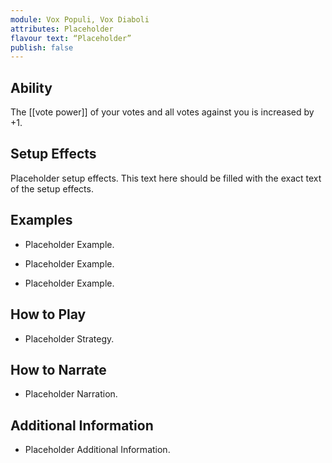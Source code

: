 ```yaml
---
module: Vox Populi, Vox Diaboli
attributes: Placeholder
flavour text: “Placeholder”
publish: false
---
```

## Ability
The [[vote power]] of your votes and all votes against you is increased by +1.

## Setup Effects
Placeholder setup effects. This text here should be filled with the exact text of the setup effects.

## Examples
- Placeholder Example.

- Placeholder Example.

- Placeholder Example.

## How to Play
- Placeholder Strategy.

## How to Narrate
- Placeholder Narration.

## Additional Information
- Placeholder Additional Information.